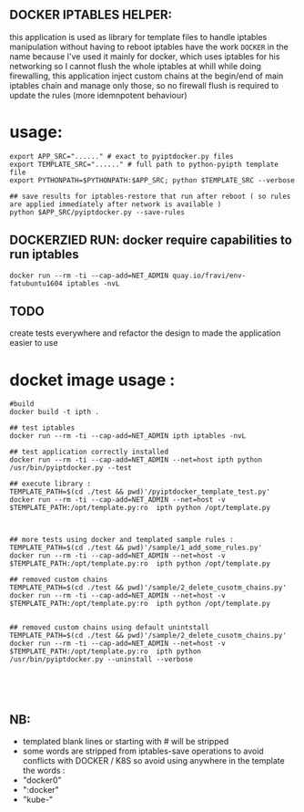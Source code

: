 ## DOCKER IPTABLES HELPER:
this application is used as library for template files to handle iptables manipulation without having to reboot iptables
have the work `DOCKER` in the name because I've used it mainly for docker, which uses iptables for his networking
so I cannot flush the whole iptables at whill while doing firewalling,
this application inject custom chains at the begin/end of main iptables chain and manage only those, so no firewall flush
is required to update the rules (more idemnpotent behaviour)


# usage:
```
export APP_SRC="......" # exact to pyiptdocker.py files 
export TEMPLATE_SRC="......" # full path to python-pyipth template file 
export PYTHONPATH=$PYTHONPATH:$APP_SRC; python $TEMPLATE_SRC --verbose

## save results for iptables-restore that run after reboot ( so rules are applied immediately after network is available ) 
python $APP_SRC/pyiptdocker.py --save-rules

```

## DOCKERZIED RUN: docker require capabilities to run iptables 
 `docker run --rm -ti --cap-add=NET_ADMIN quay.io/fravi/env-fatubuntu1604 iptables -nvL`  




## TODO
create tests everywhere and refactor the design to made the application easier to use 


# docket image usage :
```
#build
docker build -t ipth .

## test iptables 
docker run --rm -ti --cap-add=NET_ADMIN ipth iptables -nvL

## test application correctly installed 
docker run --rm -ti --cap-add=NET_ADMIN --net=host ipth python /usr/bin/pyiptdocker.py --test  

## execute library :
TEMPLATE_PATH=$(cd ./test && pwd)'/pyiptdocker_template_test.py'
docker run --rm -ti --cap-add=NET_ADMIN --net=host -v $TEMPLATE_PATH:/opt/template.py:ro  ipth python /opt/template.py
 
 
 
## more tests using docker and templated sample rules :
TEMPLATE_PATH=$(cd ./test && pwd)'/sample/1_add_some_rules.py'
docker run --rm -ti --cap-add=NET_ADMIN --net=host -v $TEMPLATE_PATH:/opt/template.py:ro  ipth python /opt/template.py
 
## removed custom chains 
TEMPLATE_PATH=$(cd ./test && pwd)'/sample/2_delete_cusotm_chains.py'
docker run --rm -ti --cap-add=NET_ADMIN --net=host -v $TEMPLATE_PATH:/opt/template.py:ro  ipth python /opt/template.py


## removed custom chains using default unintstall  
TEMPLATE_PATH=$(cd ./test && pwd)'/sample/2_delete_cusotm_chains.py'
docker run --rm -ti --cap-add=NET_ADMIN --net=host -v $TEMPLATE_PATH:/opt/template.py:ro  ipth python /usr/bin/pyiptdocker.py --uninstall --verbose





```


## NB:
 - templated blank lines or starting with # will be stripped
 - some words are stripped from iptables-save operations to avoid conflicts with DOCKER / K8S
  so avoid using anywhere in the template the words :
  - "docker0"
  - ":docker"
  - "kube-"
  

